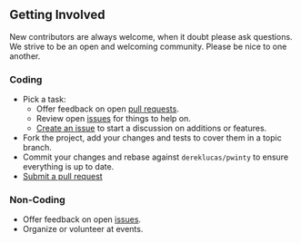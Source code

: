 ## Getting Involved

New contributors are always welcome, when it doubt please ask questions. We strive to be an open and welcoming community. Please be nice to one another.

### Coding

* Pick a task:
  * Offer feedback on open [pull requests](https://github.com/dereklucas/pwinty/pulls).
  * Review open [issues](https://github.com/dereklucas/pwinty/issues) for things to help on.
  * [Create an issue](https://github.com/dereklucas/pwinty/issues/new) to start a discussion on additions or features.
* Fork the project, add your changes and tests to cover them in a topic branch.
* Commit your changes and rebase against `dereklucas/pwinty` to ensure everything is up to date.
* [Submit a pull request](https://github.com/dereklucas/pwinty/compare/)

### Non-Coding

* Offer feedback on open [issues](https://github.com/dereklucas/pwinty/issues).
* Organize or volunteer at events.

